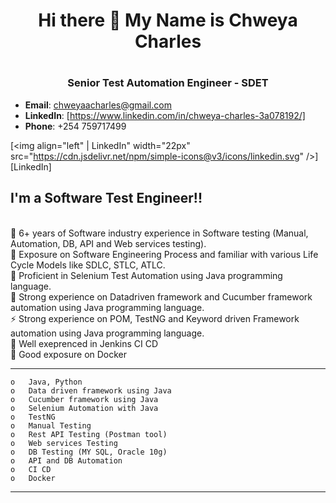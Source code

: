<h1 align="center">Hi there 👋 My Name is Chweya Charles<h1>
<h3 align="center">Senior Test Automation Engineer - SDET</h3>

- **Email**: chweyaacharles@gmail.com
- **LinkedIn**: [https://www.linkedin.com/in/chweya-charles-3a078192/]
- **Phone**: +254 759717499

[<img align="left" | LinkedIn" width="22px" src="https://cdn.jsdelivr.net/npm/simple-icons@v3/icons/linkedin.svg" />][LinkedIn]

## I'm a Software Test Engineer!! 

</br>🔭 6+ years of Software industry experience in Software testing (Manual, Automation, DB, API and Web services testing). 
</br>🌱 Exposure on Software Engineering Process and familiar with various Life Cycle Models like SDLC, STLC, ATLC.
</br>👯 Proficient in Selenium Test Automation using Java programming language.
</br>🥅 Strong experience on Datadriven framework and Cucumber framework automation using Java programming language.
</br>⚡ Strong experience on POM, TestNG and Keyword driven Framework automation using Java programming language.
</br>👯 Well exeprenced in Jenkins CI CD
</br>🔭 Good exposure on Docker
</br>

---
    o	Java, Python
    o	Data driven framework using Java
    o	Cucumber framework using Java
    o	Selenium Automation with Java
    o	TestNG 
    o	Manual Testing
    o	Rest API Testing (Postman tool)
    o	Web services Testing
    o	DB Testing (MY SQL, Oracle 10g)
    o	API and DB Automation
    o	CI CD
    o	Docker
---
